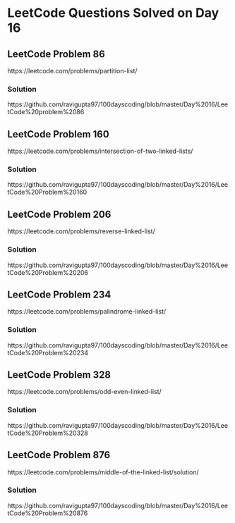 # LeetCode Questions Solved on Day 16

<h2>LeetCode Problem 86</h2>  https://leetcode.com/problems/partition-list/
<h3>Solution</h3>  https://github.com/ravigupta97/100dayscoding/blob/master/Day%2016/LeetCode%20problem%2086

<h2>LeetCode Problem 160</h2>  https://leetcode.com/problems/intersection-of-two-linked-lists/
<h3>Solution</h3>  https://github.com/ravigupta97/100dayscoding/blob/master/Day%2016/LeetCode%20Problem%20160

<h2>LeetCode Problem 206</h2>  https://leetcode.com/problems/reverse-linked-list/
<h3>Solution</h3>  https://github.com/ravigupta97/100dayscoding/blob/master/Day%2016/LeetCode%20Problem%20206

<h2>LeetCode Problem 234</h2>  https://leetcode.com/problems/palindrome-linked-list/
<h3>Solution</h3>  https://github.com/ravigupta97/100dayscoding/blob/master/Day%2016/LeetCode%20Problem%20234 

<h2>LeetCode Problem 328</h2>  https://leetcode.com/problems/odd-even-linked-list/
<h3>Solution</h3>  https://github.com/ravigupta97/100dayscoding/blob/master/Day%2016/LeetCode%20Problem%20328

<h2>LeetCode Problem 876</h2>  https://leetcode.com/problems/middle-of-the-linked-list/solution/
<h3>Solution</h3>  https://github.com/ravigupta97/100dayscoding/blob/master/Day%2016/LeetCode%20Problem%20876
